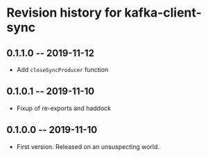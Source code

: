 # Revision history for kafka-client-sync

## 0.1.1.0 -- 2019-11-12

* Add `closeSyncProducer` function

## 0.1.0.1 -- 2019-11-10

* Fixup of re-exports and haddock

## 0.1.0.0 -- 2019-11-10

* First version. Released on an unsuspecting world.
